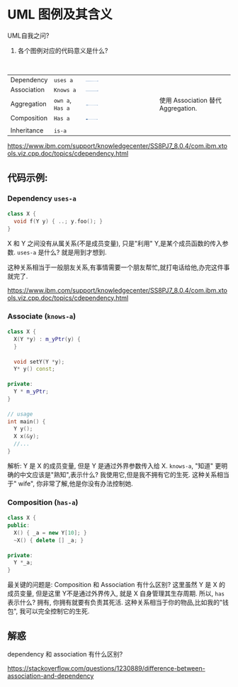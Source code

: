 # UML 图例及其含义

UML自我之问?

1. 各个图例对应的代码意义是什么?

   ​

|             |                  |                                         |                                |
| ----------- | ---------------- | --------------------------------------- | ------------------------------ |
| Dependency  | `uses a`         | <img src="./images/01.gif" width="20%"> |                                |
| Association | `Knows a`        | <img src="./images/02.gif" width="20%"> |                                |
| Aggregation | `own a`, `Has a` | <img src="./images/03.gif" width="20%"> | 使用 Association 替代 Aggregation. |
| Composition | `Has a`          | <img src="./images/04.gif" width="20%"> |                                |
|             |                  |                                         |                                |
| Inheritance | `is-a`           |                                         |                                |

https://www.ibm.com/support/knowledgecenter/SS8PJ7_8.0.4/com.ibm.xtools.viz.cpp.doc/topics/cdependency.html



## 代码示例:

### Dependency `uses-a`

```c++
class X {
  void f(Y y) { ..; y.foo(); }
}
```

X 和 Y 之间没有从属关系(不是成员变量), 只是"利用" Y,是某个成员函数的传入参数.
`uses-a` 是什么? 就是用到才想到.

这种关系相当于一般朋友关系,有事情需要一个朋友帮忙,就打电话给他,办完这件事就完了.

https://www.ibm.com/support/knowledgecenter/SS8PJ7_8.0.4/com.ibm.xtools.viz.cpp.doc/topics/cdependency.html



### Associate (`knows-a`)

```c++
class X {
  X(Y *y) : m_yPtr(y) {
  }
  
  void setY(Y *y);
  Y* y() const;
  
private:
  Y * m_yPtr; 
}

// usage
int main() {
  Y y();
  X x(&y);
  //...
}
```

解析: Y 是 X 的成员变量, 但是 Y 是通过外界参数传入给 X. `knows-a`, "知道" 更明确的中文应该是"熟知",表示什么? 我使用它,但是我不拥有它的生死.
这种关系相当于" wife", 你非常了解,他是你没有办法控制她.



### Composition (`has-a`)
```c++
class X {
public:
  X() { _a = new Y[10]; }
  ~X() { delete [] _a; }
  
private:
  Y *_a;
}
```

最关键的问题是: Composition 和 Association 有什么区别?
这里虽然 Y 是 X 的成员变量, 但是这里 Y不是通过外界传入, 就是 X 自身管理其生存周期.
所以, `has` 表示什么? 拥有, 你拥有就要有负责其死活.
这种关系相当于你的物品,比如我的"钱包", 我可以完全控制它的生死.







## 解惑

dependency 和 association 有什么区别?

https://stackoverflow.com/questions/1230889/difference-between-association-and-dependency





